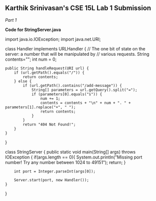 ## Karthik Srinivasan's CSE 15L Lab 1 Submission

*Part 1*

**Code for StringServer.java**

import java.io.IOException;
import java.net.URI;

class Handler implements URLHandler {
    // The one bit of state on the server: a number that will be manipulated by
    // various requests.
    String contents="";
    int num = 0;

    public String handleRequest(URI url) {
        if (url.getPath().equals("/")) {
            return contents;
        } else {
            if (url.getPath().contains("/add-message")) {
                String[] parameters = url.getQuery().split("=");
                if (parameters[0].equals("s")) {
                    num += 1;
                    contents = contents + "\n" + num + ". " + parameters[1].replace("+", " ");
                    return contents;
                }
            }
            return "404 Not Found!";
        }
    }
}


class StringServer {
    public static void main(String[] args) throws IOException {
        if(args.length == 0){
            System.out.println("Missing port number! Try any number between 1024 to 49151");
            return;
        }

        int port = Integer.parseInt(args[0]);

        Server.start(port, new Handler());
    }
}
